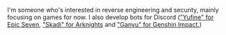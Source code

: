 I'm someone who's interested in reverse engineering and security, mainly focusing on games for now. I also develop bots for Discord (["Yufine" for Epic Seven](https://top.gg/bot/533520748396937217), ["Skadi" for Arknights](https://top.gg/bot/667216186966147072) and ["Ganyu" for Genshin Impact.](https://top.gg/bot/768153308590243911))  
